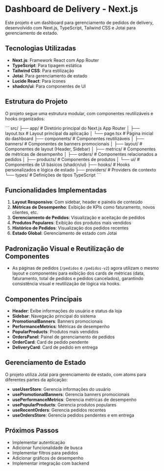 # Dashboard de Delivery - Next.js

Este projeto é um dashboard para gerenciamento de pedidos de delivery, desenvolvido com Next.js, TypeScript, Tailwind CSS e Jotai para gerenciamento de estado.

## Tecnologias Utilizadas

- **Next.js**: Framework React com App Router
- **TypeScript**: Para tipagem estática
- **Tailwind CSS**: Para estilização
- **Jotai**: Para gerenciamento de estado
- **Lucide React**: Para ícones
- **shadcn/ui**: Para componentes de UI

## Estrutura do Projeto

O projeto segue uma estrutura modular, com componentes reutilizáveis e hooks organizados:

\`\`\`
src/
├── app/                    # Diretório principal do Next.js App Router
│   ├── layout.tsx          # Layout principal da aplicação
│   └── page.tsx            # Página inicial do dashboard
├── components/             # Componentes reutilizáveis
│   ├── banners/            # Componentes de banners promocionais
│   ├── layout/             # Componentes de layout (Header, Sidebar)
│   ├── metrics/            # Componentes de métricas de desempenho
│   ├── orders/             # Componentes relacionados a pedidos
│   ├── products/           # Componentes de produtos
│   └── ui/                 # Componentes de UI básicos (shadcn/ui)
├── hooks/                  # Hooks personalizados e lógica de estado
├── providers/              # Providers de contexto
└── types/                  # Definições de tipos TypeScript
\`\`\`

## Funcionalidades Implementadas

1. **Layout Responsivo**: Com sidebar, header e painéis de conteúdo
2. **Métricas de Desempenho**: Exibição de KPIs como faturamento, novos clientes, etc.
3. **Gerenciamento de Pedidos**: Visualização e aceitação de pedidos
4. **Produtos Populares**: Exibição dos produtos mais vendidos
5. **Histórico de Pedidos**: Visualização dos pedidos recentes
6. **Estado Global**: Gerenciamento de estado com Jotai

## Padronização Visual e Reutilização de Componentes

- As páginas de pedidos (`/pedidos` e `/pedidos-v2`) agora utilizam o mesmo layout e componentes para exibição dos cards de métricas (data, faturamento, total de pedidos e pedidos cancelados), garantindo consistência visual e reutilização de lógica via hooks.

## Componentes Principais

- **Header**: Exibe informações do usuário e status da loja
- **Sidebar**: Navegação principal do sistema
- **PromotionalBanners**: Banners promocionais
- **PerformanceMetrics**: Métricas de desempenho
- **PopularProducts**: Produtos mais vendidos
- **OrdersPanel**: Painel de gerenciamento de pedidos
- **OrderCard**: Card de pedido pendente
- **DeliveryCard**: Card de pedido em entrega

## Gerenciamento de Estado

O projeto utiliza Jotai para gerenciamento de estado, com atoms para diferentes partes da aplicação:

- **useUserStore**: Gerencia informações do usuário
- **usePromotionalBanners**: Gerencia banners promocionais
- **usePerformanceMetrics**: Gerencia métricas de desempenho
- **usePopularProducts**: Gerencia produtos populares
- **useRecentOrders**: Gerencia pedidos recentes
- **useOrdersStore**: Gerencia pedidos pendentes e em entrega

## Próximos Passos

- Implementar autenticação
- Adicionar funcionalidade de busca
- Implementar filtros para pedidos
- Adicionar gráficos de desempenho
- Implementar integração com backend
